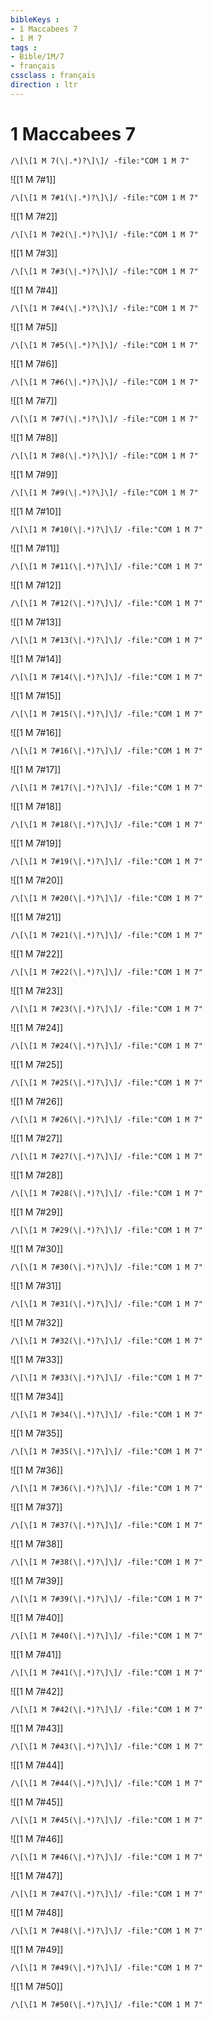 ```yaml
---
bibleKeys : 
- 1 Maccabees 7
- 1 M 7
tags : 
- Bible/1M/7
- français
cssclass : français
direction : ltr
---
```


# 1 Maccabees 7

```query
/\[\[1 M 7(\|.*)?\]\]/ -file:"COM 1 M 7"
```



![[1 M 7#1]]

```query
/\[\[1 M 7#1(\|.*)?\]\]/ -file:"COM 1 M 7"
```

![[1 M 7#2]]

```query
/\[\[1 M 7#2(\|.*)?\]\]/ -file:"COM 1 M 7"
```

![[1 M 7#3]]

```query
/\[\[1 M 7#3(\|.*)?\]\]/ -file:"COM 1 M 7"
```

![[1 M 7#4]]

```query
/\[\[1 M 7#4(\|.*)?\]\]/ -file:"COM 1 M 7"
```

![[1 M 7#5]]

```query
/\[\[1 M 7#5(\|.*)?\]\]/ -file:"COM 1 M 7"
```

![[1 M 7#6]]

```query
/\[\[1 M 7#6(\|.*)?\]\]/ -file:"COM 1 M 7"
```

![[1 M 7#7]]

```query
/\[\[1 M 7#7(\|.*)?\]\]/ -file:"COM 1 M 7"
```

![[1 M 7#8]]

```query
/\[\[1 M 7#8(\|.*)?\]\]/ -file:"COM 1 M 7"
```

![[1 M 7#9]]

```query
/\[\[1 M 7#9(\|.*)?\]\]/ -file:"COM 1 M 7"
```

![[1 M 7#10]]

```query
/\[\[1 M 7#10(\|.*)?\]\]/ -file:"COM 1 M 7"
```

![[1 M 7#11]]

```query
/\[\[1 M 7#11(\|.*)?\]\]/ -file:"COM 1 M 7"
```

![[1 M 7#12]]

```query
/\[\[1 M 7#12(\|.*)?\]\]/ -file:"COM 1 M 7"
```

![[1 M 7#13]]

```query
/\[\[1 M 7#13(\|.*)?\]\]/ -file:"COM 1 M 7"
```

![[1 M 7#14]]

```query
/\[\[1 M 7#14(\|.*)?\]\]/ -file:"COM 1 M 7"
```

![[1 M 7#15]]

```query
/\[\[1 M 7#15(\|.*)?\]\]/ -file:"COM 1 M 7"
```

![[1 M 7#16]]

```query
/\[\[1 M 7#16(\|.*)?\]\]/ -file:"COM 1 M 7"
```

![[1 M 7#17]]

```query
/\[\[1 M 7#17(\|.*)?\]\]/ -file:"COM 1 M 7"
```

![[1 M 7#18]]

```query
/\[\[1 M 7#18(\|.*)?\]\]/ -file:"COM 1 M 7"
```

![[1 M 7#19]]

```query
/\[\[1 M 7#19(\|.*)?\]\]/ -file:"COM 1 M 7"
```

![[1 M 7#20]]

```query
/\[\[1 M 7#20(\|.*)?\]\]/ -file:"COM 1 M 7"
```

![[1 M 7#21]]

```query
/\[\[1 M 7#21(\|.*)?\]\]/ -file:"COM 1 M 7"
```

![[1 M 7#22]]

```query
/\[\[1 M 7#22(\|.*)?\]\]/ -file:"COM 1 M 7"
```

![[1 M 7#23]]

```query
/\[\[1 M 7#23(\|.*)?\]\]/ -file:"COM 1 M 7"
```

![[1 M 7#24]]

```query
/\[\[1 M 7#24(\|.*)?\]\]/ -file:"COM 1 M 7"
```

![[1 M 7#25]]

```query
/\[\[1 M 7#25(\|.*)?\]\]/ -file:"COM 1 M 7"
```

![[1 M 7#26]]

```query
/\[\[1 M 7#26(\|.*)?\]\]/ -file:"COM 1 M 7"
```

![[1 M 7#27]]

```query
/\[\[1 M 7#27(\|.*)?\]\]/ -file:"COM 1 M 7"
```

![[1 M 7#28]]

```query
/\[\[1 M 7#28(\|.*)?\]\]/ -file:"COM 1 M 7"
```

![[1 M 7#29]]

```query
/\[\[1 M 7#29(\|.*)?\]\]/ -file:"COM 1 M 7"
```

![[1 M 7#30]]

```query
/\[\[1 M 7#30(\|.*)?\]\]/ -file:"COM 1 M 7"
```

![[1 M 7#31]]

```query
/\[\[1 M 7#31(\|.*)?\]\]/ -file:"COM 1 M 7"
```

![[1 M 7#32]]

```query
/\[\[1 M 7#32(\|.*)?\]\]/ -file:"COM 1 M 7"
```

![[1 M 7#33]]

```query
/\[\[1 M 7#33(\|.*)?\]\]/ -file:"COM 1 M 7"
```

![[1 M 7#34]]

```query
/\[\[1 M 7#34(\|.*)?\]\]/ -file:"COM 1 M 7"
```

![[1 M 7#35]]

```query
/\[\[1 M 7#35(\|.*)?\]\]/ -file:"COM 1 M 7"
```

![[1 M 7#36]]

```query
/\[\[1 M 7#36(\|.*)?\]\]/ -file:"COM 1 M 7"
```

![[1 M 7#37]]

```query
/\[\[1 M 7#37(\|.*)?\]\]/ -file:"COM 1 M 7"
```

![[1 M 7#38]]

```query
/\[\[1 M 7#38(\|.*)?\]\]/ -file:"COM 1 M 7"
```

![[1 M 7#39]]

```query
/\[\[1 M 7#39(\|.*)?\]\]/ -file:"COM 1 M 7"
```

![[1 M 7#40]]

```query
/\[\[1 M 7#40(\|.*)?\]\]/ -file:"COM 1 M 7"
```

![[1 M 7#41]]

```query
/\[\[1 M 7#41(\|.*)?\]\]/ -file:"COM 1 M 7"
```

![[1 M 7#42]]

```query
/\[\[1 M 7#42(\|.*)?\]\]/ -file:"COM 1 M 7"
```

![[1 M 7#43]]

```query
/\[\[1 M 7#43(\|.*)?\]\]/ -file:"COM 1 M 7"
```

![[1 M 7#44]]

```query
/\[\[1 M 7#44(\|.*)?\]\]/ -file:"COM 1 M 7"
```

![[1 M 7#45]]

```query
/\[\[1 M 7#45(\|.*)?\]\]/ -file:"COM 1 M 7"
```

![[1 M 7#46]]

```query
/\[\[1 M 7#46(\|.*)?\]\]/ -file:"COM 1 M 7"
```

![[1 M 7#47]]

```query
/\[\[1 M 7#47(\|.*)?\]\]/ -file:"COM 1 M 7"
```

![[1 M 7#48]]

```query
/\[\[1 M 7#48(\|.*)?\]\]/ -file:"COM 1 M 7"
```

![[1 M 7#49]]

```query
/\[\[1 M 7#49(\|.*)?\]\]/ -file:"COM 1 M 7"
```

![[1 M 7#50]]

```query
/\[\[1 M 7#50(\|.*)?\]\]/ -file:"COM 1 M 7"
```

